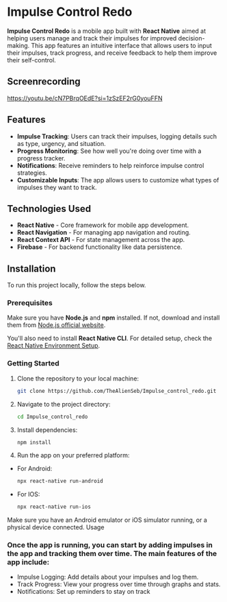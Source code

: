 # Impulse Control Redo

**Impulse Control Redo** is a mobile app built with **React Native** aimed at helping users manage and track their impulses for improved decision-making. This app features an intuitive interface that allows users to input their impulses, track progress, and receive feedback to help them improve their self-control.

## Screenrecording

https://youtu.be/cN7PBrqOEdE?si=1zSzEF2rG0youFFN

## Features

- **Impulse Tracking**: Users can track their impulses, logging details such as type, urgency, and situation.
- **Progress Monitoring**: See how well you're doing over time with a progress tracker.
- **Notifications**: Receive reminders to help reinforce impulse control strategies.
- **Customizable Inputs**: The app allows users to customize what types of impulses they want to track.

## Technologies Used

- **React Native** - Core framework for mobile app development.
- **React Navigation** - For managing app navigation and routing.
- **React Context API** - For state management across the app.
- **Firebase** - For backend functionality like data persistence.

## Installation

To run this project locally, follow the steps below.

### Prerequisites

Make sure you have **Node.js** and **npm** installed. If not, download and install them from [Node.js official website](https://nodejs.org/).

You'll also need to install **React Native CLI**. For detailed setup, check the [React Native Environment Setup](https://reactnative.dev/docs/environment-setup).

### Getting Started

1. Clone the repository to your local machine:

   ```bash
   git clone https://github.com/TheAlienSeb/Impulse_control_redo.git
2. Navigate to the project directory:
   ```bash
   cd Impulse_control_redo
3. Install dependencies:
   ```bash
   npm install
4. Run the app on your preferred platform:
* For Android:
   ```bash
   npx react-native run-android
* For IOS:
  ```bash
  npx react-native run-ios
Make sure you have an Android emulator or iOS simulator running, or a physical device connected.
Usage

### Once the app is running, you can start by adding impulses in the app and tracking them over time. The main features of the app include:

- Impulse Logging: Add details about your impulses and log them.
- Track Progress: View your progress over time through graphs and stats.
- Notifications: Set up reminders to stay on track
